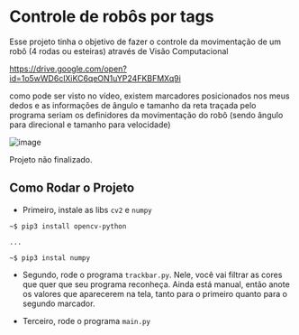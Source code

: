 # Controle de robôs por tags

Esse projeto tinha o objetivo de fazer o controle da movimentação de um robô (4 rodas ou esteiras) através de Visão Computacional

https://drive.google.com/open?id=1o5wWD6clXiKC6qeON1uYP24FKBFMXq9i

como pode ser visto no vídeo, existem marcadores posicionados nos meus dedos e as informações de ângulo e tamanho da reta traçada pelo programa seriam os definidores 
da movimentação do robô (sendo ângulo para direcional e tamanho para velocidade)

![image](https://user-images.githubusercontent.com/56319681/130544921-cfd2c287-2680-4f1d-b995-66da18b0bca3.png)

Projeto não finalizado.

## Como Rodar o Projeto

 - Primeiro, instale as libs `cv2` e `numpy`
 
```
~$ pip3 install opencv-python

...

~$ pip3 instal numpy
```

- Segundo, rode o programa `trackbar.py`. Nele, você vai filtrar as cores que quer que seu programa reconheça. Ainda está manual, então anote os valores que
aparecerem na tela, tanto para o primeiro quanto para o segundo marcador.

- Terceiro, rode o programa `main.py`

